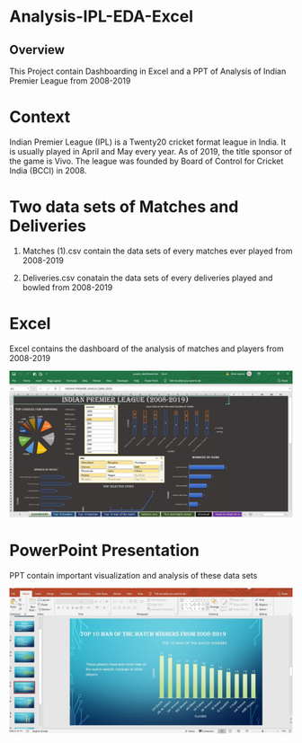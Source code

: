 # Analysis-IPL-EDA-Excel

## Overview
This Project contain Dashboarding in Excel and a PPT of Analysis of Indian Premier League from 2008-2019

# Context
Indian Premier League (IPL) is a Twenty20 cricket format league in India. It is usually played in April and
May every year. As of 2019, the title sponsor of the game is Vivo. The league was founded by Board of Control 
for Cricket India (BCCI) in 2008. 


# Two data sets of Matches and Deliveries


1. Matches (1).csv contain the data sets of every matches ever played from 2008-2019
   
2. Deliveries.csv conatain the data sets of every deliveries played and bowled from 2008-2019

# Excel
Excel contains the dashboard of the analysis of matches and players from 2008-2019

![](https://github.com/usama8199/Analysis-IPL-EDA-Excel/blob/master/excel.jpg)

# PowerPoint Presentation
PPT contain important visualization and analysis of these data sets 

![](https://github.com/usama8199/Analysis-IPL-EDA-Excel/blob/master/ppt.jpg)

